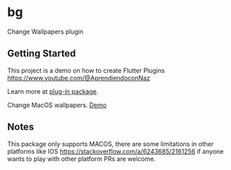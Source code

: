 # bg

Change Wallpapers plugin

## Getting Started

This project is a demo on how to create Flutter Plugins https://www.youtube.com/@AprendiendoconNaz

Learn more at [plug-in package](https://flutter.dev/developing-packages/).

Change MacOS wallpapers.
[Demo](https://user-images.githubusercontent.com/1899538/226126443-46413ea5-1498-4910-bcdc-9c2eeea6024e.mov)

## Notes
This package only supports MACOS, there are some limitations in other platforms like IOS https://stackoverflow.com/a/6243685/2161256 if anyone wants to play with other platform PRs are welcome.
